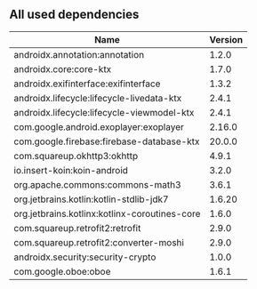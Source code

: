 ## All used dependencies
| Name      | Version   |
| --------- | --------  |
| androidx.annotation:annotation | 1.2.0 |
| androidx.core:core-ktx | 1.7.0 |
| androidx.exifinterface:exifinterface | 1.3.2 |
| androidx.lifecycle:lifecycle-livedata-ktx | 2.4.1 |
| androidx.lifecycle:lifecycle-viewmodel-ktx | 2.4.1 |
| com.google.android.exoplayer:exoplayer | 2.16.0 |
| com.google.firebase:firebase-database-ktx | 20.0.0 |
| com.squareup.okhttp3:okhttp | 4.9.1 |
| io.insert-koin:koin-android | 3.2.0 |
| org.apache.commons:commons-math3 | 3.6.1 |
| org.jetbrains.kotlin:kotlin-stdlib-jdk7 | 1.6.20 |
| org.jetbrains.kotlinx:kotlinx-coroutines-core | 1.6.0 |
| com.squareup.retrofit2:retrofit | 2.9.0 |
| com.squareup.retrofit2:converter-moshi | 2.9.0 |
| androidx.security:security-crypto | 1.0.0 |
| com.google.oboe:oboe | 1.6.1 |
